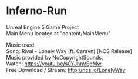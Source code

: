 # Inferno-Run
Unreal Engine 5 Game Project <br />
Main Menu located at "content/MainMenu" <br />


Music used <br />
Song: Rival - Lonely Way (ft. Caravn) [NCS Release] <br />
Music provided by NoCopyrightSounds. <br />
Watch: https://youtu.be/s0YJhnVEgMw <br />
Free Download / Stream: http://ncs.io/LonelyWay <br />
